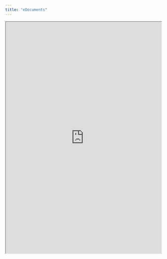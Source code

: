 ```yaml
---
title: "eDocuments"
---
```



<iframe height="750" width="100%" src="https://ewelton.github.io/ktest/wiki.html#eDocuments"></iframe>
